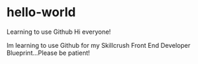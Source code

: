 # hello-world
Learning to use Github
Hi everyone!

Im learning to use Github for my Skillcrush Front End Developer Blueprint...Please be patient!
